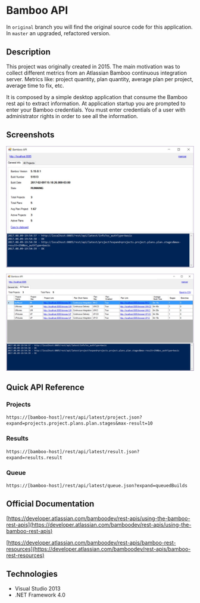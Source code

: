 # Bamboo API

In `original` branch you will find the original source code for this application. In `master` an upgraded, refactored version.

## Description

This project was originally created in 2015. The main motivation was to collect different metrics from an Atlassian Bamboo continuous integration server. Metrics like: project quantity, plan quantity, average plan per project, average time to fix, etc.

It is composed by a simple desktop application that consume the Bamboo rest api to extract information. At application startup you are prompted to enter your Bamboo credentials. You must enter credentials of a user with administrator rights in order to see all the information. 

## Screenshots

![Screenshot 01](https://raw.githubusercontent.com/mamcer/bam-api/original-version/Main/Doc/bamapi01.jpg)

![Screenshot 02](https://raw.githubusercontent.com/mamcer/bam-api/original-version/Main/Doc/bamapi02.jpg)

## Quick API Reference

### Projects

	https://[bamboo-host]/rest/api/latest/project.json?expand=projects.project.plans.plan.stages&max-result=10

### Results

	https://[bamboo-host]/rest/api/latest/result.json?expand=results.result

### Queue

	https://[bamboo-host]/rest/api/latest/queue.json?expand=queuedBuilds

## Official Documentation

[https://developer.atlassian.com/bamboodev/rest-apis/using-the-bamboo-rest-apis](https://developer.atlassian.com/bamboodev/rest-apis/using-the-bamboo-rest-apis)

[https://developer.atlassian.com/bamboodev/rest-apis/bamboo-rest-resources](https://developer.atlassian.com/bamboodev/rest-apis/bamboo-rest-resources)

## Technologies

- Visual Studio 2013
- .NET Framework 4.0